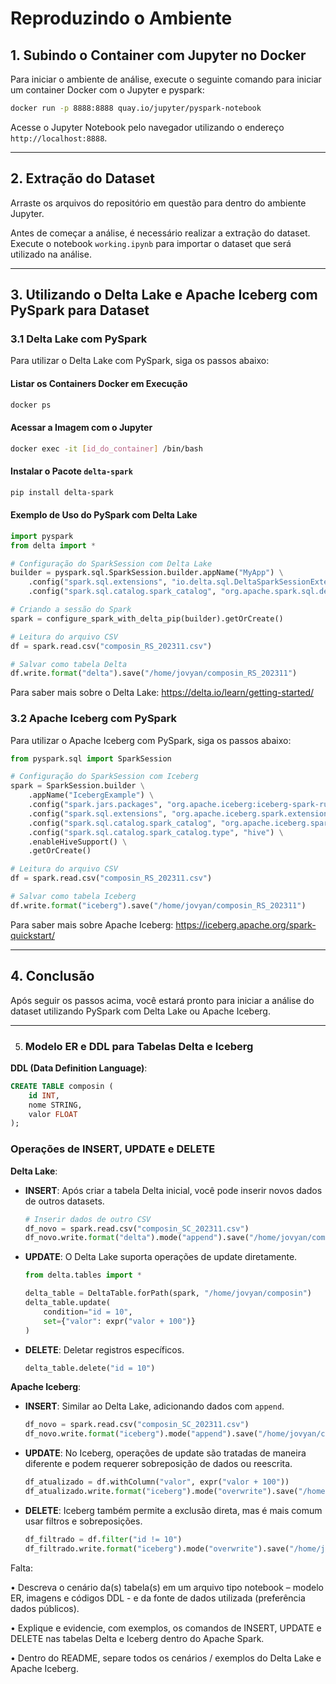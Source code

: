 
# Reproduzindo o Ambiente

## 1. Subindo o Container com Jupyter no Docker

Para iniciar o ambiente de análise, execute o seguinte comando para iniciar um container Docker com o Jupyter e pyspark:

```bash
docker run -p 8888:8888 quay.io/jupyter/pyspark-notebook
```

Acesse o Jupyter Notebook pelo navegador utilizando o endereço `http://localhost:8888`.

---

## 2. Extração do Dataset

Arraste os arquivos do repositório em questão para dentro do ambiente Jupyter.

Antes de começar a análise, é necessário realizar a extração do dataset. Execute o notebook `working.ipynb` para importar o dataset que será utilizado na análise.

---

## 3. Utilizando o Delta Lake e Apache Iceberg com PySpark para Dataset

### 3.1 Delta Lake com PySpark

Para utilizar o Delta Lake com PySpark, siga os passos abaixo:

#### Listar os Containers Docker em Execução

```bash
docker ps
```

#### Acessar a Imagem com o Jupyter

```bash
docker exec -it [id_do_container] /bin/bash
```

#### Instalar o Pacote `delta-spark`

```bash
pip install delta-spark
```

#### Exemplo de Uso do PySpark com Delta Lake

```python
import pyspark
from delta import *

# Configuração do SparkSession com Delta Lake
builder = pyspark.sql.SparkSession.builder.appName("MyApp") \
    .config("spark.sql.extensions", "io.delta.sql.DeltaSparkSessionExtension") \
    .config("spark.sql.catalog.spark_catalog", "org.apache.spark.sql.delta.catalog.DeltaCatalog")

# Criando a sessão do Spark
spark = configure_spark_with_delta_pip(builder).getOrCreate()

# Leitura do arquivo CSV
df = spark.read.csv("composin_RS_202311.csv")

# Salvar como tabela Delta
df.write.format("delta").save("/home/jovyan/composin_RS_202311")
```
Para saber mais sobre o Delta Lake: https://delta.io/learn/getting-started/

### 3.2 Apache Iceberg com PySpark

Para utilizar o Apache Iceberg com PySpark, siga os passos abaixo:

```python
from pyspark.sql import SparkSession

# Configuração do SparkSession com Iceberg
spark = SparkSession.builder \
    .appName("IcebergExample") \
    .config("spark.jars.packages", "org.apache.iceberg:iceberg-spark-runtime-3.5_2.12:1.5.0") \
    .config("spark.sql.extensions", "org.apache.iceberg.spark.extensions.IcebergSparkSessionExtensions") \
    .config("spark.sql.catalog.spark_catalog", "org.apache.iceberg.spark.SparkSessionCatalog") \
    .config("spark.sql.catalog.spark_catalog.type", "hive") \
    .enableHiveSupport() \
    .getOrCreate()

# Leitura do arquivo CSV
df = spark.read.csv("composin_RS_202311.csv")

# Salvar como tabela Iceberg
df.write.format("iceberg").save("/home/jovyan/composin_RS_202311")
```

Para saber mais sobre Apache Iceberg: https://iceberg.apache.org/spark-quickstart/

---

## 4. Conclusão

Após seguir os passos acima, você estará pronto para iniciar a análise do dataset utilizando PySpark com Delta Lake ou Apache Iceberg.

---

5. ### Modelo ER e DDL para Tabelas Delta e Iceberg

**DDL (Data Definition Language)**:
```sql
CREATE TABLE composin (
    id INT,
    nome STRING,
    valor FLOAT
);
```

### Operações de INSERT, UPDATE e DELETE

**Delta Lake**:

- **INSERT**:
  Após criar a tabela Delta inicial, você pode inserir novos dados de outros datasets.
  ```python
  # Inserir dados de outro CSV
  df_novo = spark.read.csv("composin_SC_202311.csv")
  df_novo.write.format("delta").mode("append").save("/home/jovyan/composin")
  ```

- **UPDATE**:
  O Delta Lake suporta operações de update diretamente.
  ```python
  from delta.tables import *

  delta_table = DeltaTable.forPath(spark, "/home/jovyan/composin")
  delta_table.update(
      condition="id = 10",
      set={"valor": expr("valor + 100")}
  )
  ```

- **DELETE**:
  Deletar registros específicos.
  ```python
  delta_table.delete("id = 10")
  ```

**Apache Iceberg**:

- **INSERT**:
  Similar ao Delta Lake, adicionando dados com `append`.
  ```python
  df_novo = spark.read.csv("composin_SC_202311.csv")
  df_novo.write.format("iceberg").mode("append").save("/home/jovyan/composin")
  ```

- **UPDATE**:
  No Iceberg, operações de update são tratadas de maneira diferente e podem requerer sobreposição de dados ou reescrita.
  ```python
  df_atualizado = df.withColumn("valor", expr("valor + 100"))
  df_atualizado.write.format("iceberg").mode("overwrite").save("/home/jovyan/composin")
  ```

- **DELETE**:
  Iceberg também permite a exclusão direta, mas é mais comum usar filtros e sobreposições.
  ```python
  df_filtrado = df.filter("id != 10")
  df_filtrado.write.format("iceberg").mode("overwrite").save("/home/jovyan/composin")
  ```

Falta: 

• Descreva o cenário da(s) tabela(s) em um arquivo tipo notebook – modelo ER, imagens e 
códigos DDL - e da fonte de dados utilizada (preferência dados públicos).

• Explique e evidencie, com exemplos, os comandos de INSERT, UPDATE e DELETE nas tabelas 
Delta e Iceberg dentro do Apache Spark.

• Dentro do README, separe todos os cenários / exemplos do Delta Lake e Apache Iceberg.


